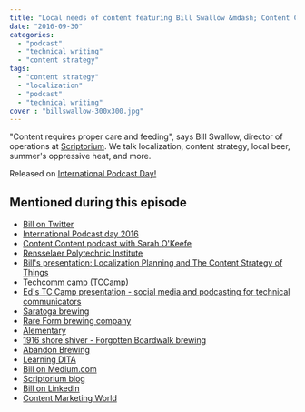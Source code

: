 ```yaml
---
title: "Local needs of content featuring Bill Swallow &mdash; Content Content podcast episode 12"
date: "2016-09-30"
categories:
  - "podcast"
  - "technical writing"
  - "content strategy"
tags:
  - "content strategy"
  - "localization"
  - "podcast"
  - "technical writing"
cover : "billswallow-300x300.jpg"
---
```


"Content requires proper care and feeding", says Bill Swallow, director of operations at [Scriptorium](http://www.scriptorium.com). We talk localization, content strategy, local beer, summer's oppressive heat, and more.


Released on [International Podcast Day!](https://internationalpodcastday.com/)

## Mentioned during this episode

- [Bill on Twitter](http://twitter.com/billswallow)
- [International Podcast day 2016](/assets/images/PodcastDayBadge-125x125.png)
- [Content Content podcast with Sarah O'Keefe](http://edmarsh.com/2016/03/11/content-content-podcast-episode-8-fairly-random-events-featuring-sarah-okeefe/)
- [Rensselaer Polytechnic Institute](http://rpi.edu)
- [Bill's presentation: Localization Planning and The Content Strategy of Things](http://www.slideshare.net/InfoDevWorld/localization-planning-and-the-content-strategy-of-things-with-bill-swallow)
- [Techcomm camp (TCCamp)](http://tccamp.org)
- [Ed's TC Camp presentation - social media and podcasting for technical communicators](http://www.slideshare.net/theedmarsh/tccamp-2016-social-media-and-podcasting-for-tech-communicators)
- [Saratoga brewing](https://www.oldesaratogabrew.com/)
- [Rare Form brewing company](http://www.rareformbrewing.com/)
- [Alementary](http://www.alementary.com/)
- [1916 shore shiver - Forgotten Boardwalk brewing](https://www.forgottenboardwalk.com/1916-shore-shiver)
- [Abandon Brewing](http://www.abandonbrewing.com/)
- [Learning DITA](http://learningdita.com)
- [Bill on Medium.com](https://medium.com/@billswallow)
- [Scriptorium blog](http://www.scriptorium.com/blog/)
- [Bill on LinkedIn](https://www.linkedin.com/in/billswallow)
- [Content Marketing World](http://contentmarketingworld.com)
